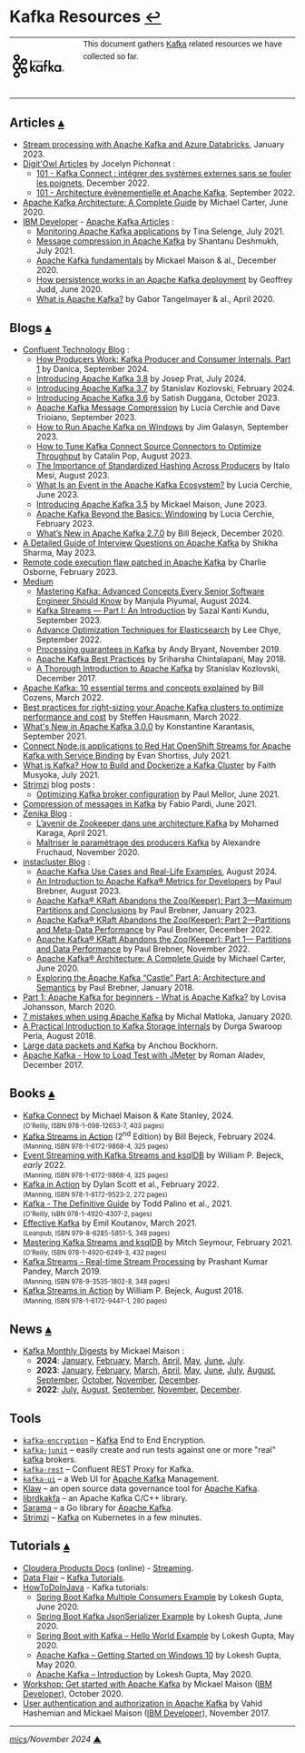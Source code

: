 # <span id="top">Kafka Resources</span> <span style="font-size:90%;">[↩](README.md#top)</span>

<table style="font-family:Helvetica,Arial;line-height:1.6;">
  <tr>
  <td style="border:0;padding:0 10px 0 0;min-width:120px;"><a href="https://kafka.apache.org/"><img src="./docs/images/apache-kafka.png" width="100" alt="Kafka project"/></a></td>
  <td style="border:0;padding:0;vertical-align:text-top;">This document gathers <a href="https://kafka.apache.org/" rel="external">Kafka</a> related resources we have collected so far.
  </td>
  </tr>
</table>

## <span id="articles">Articles</span> [**&#x25B4;**](#top)

- [Stream processing with Apache Kafka and Azure Databricks](https://learn.microsoft.com/en-us/azure/databricks/structured-streaming/kafka), January 2023.
- [Digit'Owl Articles](https://fr.linkedin.com/today/author/jocelyn-pichonnat) by Jocelyn Pichonnat :
  - [101 - Kafka Connect : intégrer des systèmes externes sans se fouler les poignets][article_pichonnat_202212], December 2022.
  - [101 - Architecture évènementielle et Apache Kafka][article_pichonnat_202209], September 2022.
- [Apache Kafka Architecture: A Complete Guide][article_carter] by Michael Carter, June 2020.
- [IBM Developer](https://developer.ibm.com/) - [Apache Kafka Articles](https://developer.ibm.com/components/kafka/articles/) :
  - [Monitoring Apache Kafka applications](https://developer.ibm.com/articles/monitoring-apache-kafka-apps/) by Tina Selenge, July 2021.
  - [Message compression in Apache Kafka](https://developer.ibm.com/articles/benefits-compression-kafka-messaging/) by Shantanu Deshmukh, July 2021.
  - [Apache Kafka fundamentals](https://developer.ibm.com/articles/event-streams-kafka-fundamentals/) by Mickael Maison &amp; al., December 2020.
  - [How persistence works in an Apache Kafka deployment](https://developer.ibm.com/articles/how-persistence-works-in-apache-kafka/) by Geoffrey Judd, June 2020.
  - [What is Apache Kafka?](https://developer.ibm.com/articles/an-introduction-to-apache-kafka/) by Gabor Tangelmayer &amp; al., April 2020.

## <span id="blogs">Blogs</span> [**&#x25B4;**](#top)

- [Confluent Technology Blog](https://www.confluent.io/blog/area/technology/) :
  - [How Producers Work: Kafka Producer and Consumer Internals, Part 1](https://www.confluent.io/blog/kafka-producer-internals-preparing-event-data/) by Danica, September 2024.
  - [Introducing Apache Kafka 3.8](https://www.confluent.io/blog/introducing-apache-kafka-3-8/) by Josep Prat, July 2024.
  - [Introducing Apache Kafka 3.7](https://www.confluent.io/blog/introducing-apache-kafka-3-7/) by Stanislav Kozlovski, February 2024.
  - [Introducing Apache Kafka 3.6](https://www.confluent.io/blog/introducing-apache-kafka-3-6/) by Satish Duggana, October 2023.
  - [Apache Kafka Message Compression](https://www.confluent.io/blog/apache-kafka-message-compression/) by Lucia Cerchie and Dave Trioiano, September 2023.
  - [How to Run Apache Kafka on Windows](https://www.confluent.io/blog/set-up-and-run-kafka-on-windows-linux-wsl-2/) by Jim Galasyn, September 2023.
  - [How to Tune Kafka Connect Source Connectors to Optimize Throughput](https://www.confluent.io/blog/how-to-increase-throughput-on-kafka-connect-source-connectors/)
 by Catalin Pop, August 2023.
  - [The Importance of Standardized Hashing Across Producers](https://www.confluent.io/blog/standardized-hashing-across-java-and-non-java-producers/) by Italo Mesi, August 2023.
  - [What Is an Event in the Apache Kafka Ecosystem?](https://www.confluent.io/blog/what-is-an-event-in-the-apache-kafka-ecosystem/) by Lucia Cerchie, June 2023.
  - [Introducing Apache Kafka 3.5](https://www.confluent.io/blog/introducing-apache-kafka-3-5/) by Mickael Maison, June 2023.
  - [Apache Kafka Beyond the Basics: Windowing](https://www.confluent.io/blog/windowing-in-kafka-streams/) by Lucia Cerchie, February 2023.
  - [What’s New in Apache Kafka 2.7.0](https://www.confluent.io/blog/apache-kafka-2-7-features-updates-improvements/) by Bill Bejeck, December 2020.
- [A Detailed Guide of Interview Questions on Apache Kafka](https://www.analyticsvidhya.com/blog/2023/04/a-detailed-guide-of-interview-questions-on-apache-kafka/) by Shikha Sharma, May 2023.
- [Remote code execution flaw patched in Apache Kafka](https://portswigger.net/daily-swig/remote-code-execution-flaw-patched-in-apache-kafka) by Charlie Osborne, February 2023.
- [Medium](https://medium.com/search?q=Kafka)
  - [Mastering Kafka: Advanced Concepts Every Senior Software Engineer Should Know](https://manjulapiyumal.medium.com/mastering-kafka-advanced-concepts-every-senior-software-engineer-should-know-9283664c99e1) by Manjula Piyumal, August 2024.
  - [Kafka Streams — Part I: An Introduction][blog_kundu_1] by Sazal Kanti Kundu, September 2023.
  - [Advance Optimization Techniques for Elasticsearch][blog_chye] by Lee Chye, September 2022.
  - [Processing guarantees in Kafka][blog_bryant] by Andy Bryant, November 2019.
  - [Apache Kafka Best Practices][blog_chintalapani] by Sriharsha Chintalapani, May 2018.
  - [A Thorough Introduction to Apache Kafka][blog_kozlovski] by Stanislav Kozlovski, December 2017.
- [Apache Kafka: 10 essential terms and concepts explained][blog_cozens] by Bill Cozens, March 2022.
- [Best practices for right-sizing your Apache Kafka clusters to optimize performance and cost][blog_hausmann] by Steffen Hausmann, March 2022.
- [What's New in Apache Kafka 3.0.0][blog_kafka3] by Konstantine Karantasis, September 2021.
- [Connect Node.js applications to Red Hat OpenShift Streams for Apache Kafka with Service Binding][blog_shortiss] by Evan Shortiss, July 2021.
- [What is Kafka? How to Build and Dockerize a Kafka Cluster][blog_musyoka] by Faith Musyoka, July 2021.
- [Strimzi](https://strimzi.io/blog/) blog posts :
  - [Optimizing Kafka broker configuration][blog_mellor] by Paul Mellor, June 2021.
- [Compression of messages in Kafka][blog_pardi] by Fabio Pardi, June 2021.
- [Zenika Blog](https://blog.zenika.com/?s=kafka) :
  - [L’avenir de Zookeeper dans une architecture Kafka](https://blog.zenika.com/2021/04/07/lavenir-de-zookeeper-dans-une-architecture-kafka/) by Mohamed Karaga, April 2021.
  - [Maîtriser le paramétrage des producers Kafka](https://blog.zenika.com/2020/11/04/maitriser-le-parametrage-des-producers-kafka/) by Alexandre Fruchaud, November 2020.
- [instacluster Blog](https://www.instaclustr.com/blog/category/technical/kafka/) :
  - [Apache Kafka Use Cases and Real-Life Examples](https://www.instaclustr.com/blog/apache-kafka-use-cases-and-real-life-examples/), August 2024.
  - [An Introduction to Apache Kafka® Metrics for Developers](https://www.instaclustr.com/blog/an-introduction-to-apache-kafka-metrics-for-developers/) by Paul Brebner, August 2023.
  - [Apache Kafka® KRaft Abandons the Zoo(Keeper): Part 3—Maximum Partitions and Conclusions](https://www.instaclustr.com/blog/apache-kafka-kraft-abandons-the-zookeeper-part-3-maximum-partitions-and-conclusions/) by Paul Brebner, January 2023.
  - [Apache Kafka® KRaft Abandons the Zoo(Keeper): Part 2—Partitions and Meta-Data Performance](https://www.instaclustr.com/blog/apache-kafka-kraft-abandons-the-zookeeper-part-2-partitions-and-meta-data-performance/) by Paul Brebner, December 2022.
  - [Apache Kafka® KRaft Abandons the Zoo(Keeper): Part 1— Partitions and Data Performance](https://www.instaclustr.com/blog/apache-kafka-kraft-abandons-the-zookeeper-part-1-partitions-and-data-performance/) by Paul Brebner, November 2022.
  - [Apache Kafka® Architecture: A Complete Guide][blog_carter] by Michael Carter, June 2020.
  - [Exploring the Apache Kafka “Castle” Part A: Architecture and Semantics](blog_brebner) by Paul Brebner, January 2018.
- [Part 1: Apache Kafka for beginners - What is Apache Kafka?][blog_johansson] by Lovisa Johansson, March 2020.
- [7 mistakes when using Apache Kafka][blog_matloka] by Michal Matloka, January 2020.
- [A Practical Introduction to Kafka Storage Internals][blog_perla] by Durga Swaroop Perla, August 2018.
- [Large data packets and Kafka][blog_bockhorn] by Anchou Bockhorn.
- [Apache Kafka - How to Load Test with JMeter][blog_aladev] by Roman Aladev, December 2017.

## <span id="books">Books</span> [**&#x25B4;**](#top)

- [Kafka Connect][book_maison] by Michael Maison &amp; Kate Stanley, 2024.<br/><span style="font-size:80%;">(O'Reilly, ISBN 978-1-098-12653-7, 403 pages)</span>
- [Kafka Streams in Action][book_bejeck] (2<sup>nd</sup> Edition) by Bill Bejeck, February 2024.<br/><span style="font-size:80%;">(Manning, ISBN  978-1-6172-9868-4, 325 pages)</span>
- [Event Streaming with Kafka Streams and ksqlDB][book_bejeck_event] by William P. Bejeck, *early* 2022.<br/><span style="font-size:80%;">(Manning, ISBN 978-1-6172-9868-4, 325 pages)</span>
- [Kafka in Action][book_scott] by Dylan Scott et al., February 2022.<br/><span style="font-size:80%;">(Manning, ISBN 978-1-6172-9523-2, 272 pages)</span>
- [Kafka - The Definitive Guide][book_palino] by Todd Palino et al., 2021.<br/><span style="font-size:80%;">(O'Reilly, IsBN 978-1-4920-4307-2, pages)</span>
- [Effective Kafka][book_koutanov] by Emil Koutanov, March 2021.<br/><span style="font-size:80%;">(Leanpub, ISBN 979-8-6285-5851-5, 348 pages)</span>
- [Mastering Kafka Streams and ksqlDB][book_seymour] by Mitch Seymour, February 2021.<br/><span style="font-size:80%;">(O'Reilly, ISBN 978-1-4920-6249-3, 432 pages)</span>
- [Kafka Streams - Real-time Stream Processing][book_pandey] by Prashant Kumar Pandey, March 2019.<br/><span style="font-size:80%;">(Manning, ISBN 978-9-3535-1802-8, 348 pages)</span>
- [Kafka Streams in Action][book_bejeck] by William P. Bejeck, August 2018.<br/><span style="font-size:80%;">(Manning, ISBN 978-1-6172-9447-1, 280 pages)</span>

## <span id="news">News</span> [**&#x25B4;**](#top)

- [Kafka Monthly Digests](https://developers.redhat.com/author/mickael-maison) by Mickael Maison :
  - **2024**: [January][news_maison_202401], [February](https://developers.redhat.com/blog/2024/03/01/kafka-monthly-digest-february-2024), [March](https://developers.redhat.com/blog/2024/03/29/kafka-monthly-digest-march-2024), [April](https://developers.redhat.com/blog/2024/05/02/kafka-monthly-digest-april-2024), [May](https://developers.redhat.com/blog/2024/06/03/kafka-monthly-digest-may-2024), [June](https://developers.redhat.com/blog/2024/07/01/kafka-monthly-digest-june-2024), [July](https://developers.redhat.com/blog/2024/08/01/kafka-monthly-digest-july-2024).
  - **2023**: [January](https://developers.redhat.com/blog/2023/02/01/kafka-monthly-digest-january-2023), [February](https://developers.redhat.com/blog/2023/03/01/kafka-monthly-digest-february-2023), [March](https://developers.redhat.com/blog/2023/04/03/kafka-monthly-digest-march-2023), [April](https://developers.redhat.com/blog/2023/05/01/kafka-monthly-digest-april-2023), [May](https://developers.redhat.com/blog/2023/05/31/kafka-monthly-digest-may-2023), [June](https://developers.redhat.com/blog/2023/07/03/kafka-monthly-digest-june-2023), [July](https://developers.redhat.com/blog/2023/07/31/kafka-monthly-digest-july-2023), [August](https://developers.redhat.com/blog/2023/09/01/kafka-monthly-digest-august-2023), [September][news_maison_202309], [October][news_maison_202310], [November][news_maison_202311],  [December][news_maison_202312].
  - **2022**: [July](https://developers.redhat.com/articles/2022/08/04/kafka-monthly-digest-july-2022), [August](https://developers.redhat.com/articles/2022/09/13/kafka-monthly-digest-august-2022), [September](https://developers.redhat.com/blog/2022/10/05/kafka-monthly-digest-september-2022), [November](https://developers.redhat.com/blog/2022/12/05/kafka-monthly-digest-november-2022), [December](https://developers.redhat.com/blog/2023/01/03/kafka-monthly-digest-december-2022).

## <span id="tools">Tools</span>

- [`kafka-encryption`](https://github.com/QuickSign/kafka-encryption) &ndash; [Kafka] End to End Encryption.
- [`kafka-junit`](https://github.com/salesforce/kafka-junit) &ndash; easily create and run tests against one or more "real" [kafka] brokers.
- [`kafka-rest`](https://github.com/confluentinc/kafka-rest) &ndash; Confluent REST Proxy for Kafka.
- [`kafka-ui`](https://github.com/provectus/kafka-ui) &ndash; a Web UI for [Apache Kafka][kafka] Management.
- [Klaw](https://www.klaw-project.io/) &ndash; an open source data governance tool for [Apache Kafka][kafka].
- [librdkakfa](https://github.com/confluentinc/librdkafka) &ndash; an Apache Kafka C/C++ library.
- [Sarama](https://github.com/Shopify/sarama) &ndash; a Go library for [Apache Kafka][kafka].
- [Strimzi](https://strimzi.io/) &ndash; [Kafka] on Kubernetes in a few minutes.

## <span id="tutorials">Tutorials</span> [**&#x25B4;**](#top)

- [Cloudera Products Docs][cloudera_docs] (online) - [Streaming](https://docs.cloudera.com/runtime/7.2.10/howto-streaming.html).
- [Data Flair](https://data-flair.training/) &ndash; [Kafka Tutorials](https://data-flair.training/blogs/kafka-tutorials-home/).
- [HowToDoInJava](https://howtodoinjava.com/) - Kafka tutorials:
  - [Spring Boot Kafka Multiple Consumers Example](https://howtodoinjava.com/kafka/multiple-consumers-example/) by Lokesh Gupta, June 2020.
  - [Spring Boot Kafka JsonSerializer Example](https://howtodoinjava.com/kafka/spring-boot-jsonserializer-example/) by Lokesh Gupta, June 2020.
  - [Spring Boot with Kafka – Hello World Example](https://howtodoinjava.com/kafka/spring-boot-with-kafka/) by Lokesh Gupta, May 2020.
  - [Apache Kafka – Getting Started on Windows 10](https://howtodoinjava.com/kafka/getting-started-windows-10/) by Lokesh Gupta, May 2020.
  - [Apache Kafka – Introduction](https://howtodoinjava.com/kafka/tutorial-introduction/) by Lokesh Gupta, May 2020.
- [Workshop: Get started with Apache Kafka][tutorial_maison] by Mickael Maison ([IBM Developer](https://developer.ibm.com/)), October 2020.
- [User authentication and authorization in Apache Kafka][tutorial_hashemian] by Vahid Hashemian and Mickael Maison ([IBM Developer](https://developer.ibm.com/)), November 2017.

***

*[mics](https://lampwww.epfl.ch/~michelou/)/November 2024* [**&#9650;**](#top)
<span id="bottom">&nbsp;</span>

<!-- link refs -->

[article_carter]: https://www.instaclustr.com/apache-kafka-architecture/
[article_pichonnat_202209]: https://www.linkedin.com/pulse/101-architecture-%C3%A9v%C3%A8nementielle-et-apache-kafka-jocelyn-pichonnat/
[article_pichonnat_202212]: https://fr.linkedin.com/pulse/101-kafka-connect-int%C3%A9grer-des-syst%C3%A8mes-externes-sans-pichonnat
[blog_aladev]: https://www.blazemeter.com/blog/apache-kafka-how-to-load-test-with-jmeter
[blog_bockhorn]: https://ipt.ch/en/impuls/large-data-packets-and-kafka
[blog_brebner]: https://www.instaclustr.com/blog/exploring-apache-kafka-castle-architecture-semantics/
[blog_bryant]: https://medium.com/@andy.bryant/processing-guarantees-in-kafka-12dd2e30be0e
[blog_carter]: https://www.instaclustr.com/blog/apache-kafka-architecture/
[blog_chintalapani]: https://medium.com/real-time-streaming/apache-kafka-best-practices-d9fac5c483c0
[blog_chye]: https://medium.com/csit-tech-blog/advance-optimization-techniques-for-elasticsearch-b728f59b70cc
[blog_cozens]: https://www.redhat.com/en/blog/apache-kafka-10-essential-terms-and-concepts-explained
[blog_hausmann]: https://aws.amazon.com/fr/blogs/big-data/best-practices-for-right-sizing-your-apache-kafka-clusters-to-optimize-performance-and-cost/
[blog_johansson]: https://www.cloudkarafka.com/blog/part1-kafka-for-beginners-what-is-apache-kafka.html
[blog_kafka3]: https://blogs.apache.org/kafka/entry/what-s-new-in-apache6
[blog_kozlovski]: https://betterprogramming.pub/thorough-introduction-to-apache-kafka-6fbf2989bbc1
[blog_kundu_1]: https://medium.com/@sazalkanti/kafka-streams-part-i-an-introduction-a8645534923
[blog_matloka]: https://blog.softwaremill.com/7-mistakes-when-using-apache-kafka-44358cd9cd6
[blog_mellor]: https://strimzi.io/blog/2021/06/08/broker-tuning/
[blog_musyoka]: https://www.section.io/engineering-education/what-is-kafka-how-to-build-and-dockerize-a-kafka-cluster/
[blog_pardi]: https://www.cloudkarafka.com/blog/compression-of-messages-in-kafka.html
[blog_perla]: https://medium.com/@durgaswaroop/a-practical-introduction-to-kafka-storage-internals-d5b544f6925f
[blog_shortiss]: https://developers.redhat.com/articles/2021/07/27/connect-nodejs-applications-red-hat-openshift-streams-apache-kafka-service
[blog_xxx]: https://www.blazemeter.com/blog/apache-kafka-how-to-load-test-with-jmeter
[book_bejeck]: https://www.manning.com/books/kafka-streams-in-action
[book_bejeck2]: https://www.manning.com/books/kafka-streams-in-action-second-edition
[book_bejeck_event]: https://www.manning.com/books/event-streaming-with-kafka-streams-and-ksqldb
[book_koutanov]: https://leanpub.com/effectivekafka
[book_maison]: https://www.oreilly.com/library/view/kafka-connect/9781098126520/
[book_palino]: https://www.oreilly.com/library/view/kafka-the-definitive/9781492043072/
[book_pandey]: https://www.amazon.com/Kafka-Streams-Real-time-Stream-Processing-ebook/dp/B07NNBTYS3
[book_scott]: https://www.manning.com/books/kafka-in-action
[book_seymour]: https://www.oreilly.com/library/view/mastering-kafka-streams/9781492062486/
[cloudera_docs]: https://docs.cloudera.com/
[kafka]: https://kafka.apache.org/
[news_maison_202309]: https://developers.redhat.com/blog/2023/10/02/kafka-monthly-digest-september-2023
[news_maison_202310]: https://developers.redhat.com/blog/2023/11/02/kafka-monthly-digest-october-2023
[news_maison_202311]: https://developers.redhat.com/blog/2023/11/29/kafka-monthly-digest-november-2023
[news_maison_202312]: https://developers.redhat.com/blog/2023/12/22/kafka-monthly-digest-december-2023
[news_maison_202401]: https://developers.redhat.com/blog/2024/01/31/kafka-monthly-digest-january-2024
[tutorial_hashemian]: https://developer.ibm.com/tutorials/kafka-authn-authz/
[tutorial_maison]: https://developer.ibm.com/tutorials/get-started-with-apache-kafka/
